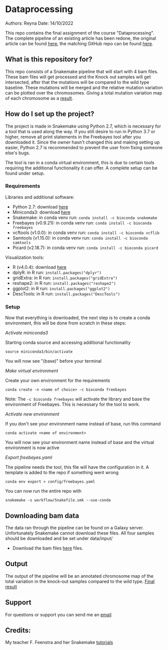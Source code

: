 # Dataprocessing
Authors: Reyna 
Date: 14/10/2022  

This repo contains the final assignment of the course "Dataprocessing". The complete pipeline of an existing article has been redone, the original article can be found [here](https://bmcgenomics.biomedcentral.com/articles/10.1186/s12864-019-5504-9), the matching GitHub repo can be found [here](https://github.com/cfarkas/Genotype-variants). 


## What is this repository for?
This repo consists of a Snakemake pipeline that will start with 4 bam files. These bam files will get processed and the Knock out samples will get intersected, after that the mutations will be compared to the wild type baseline. These mutations will be merged and the relative mutation variation can be plotted over the chromosomes. Giving a total mutation variation map of each chromosome as a [result](https://github.com/Reindert1/Dataprocessing/tree/main/results).


## How do I set up the project?
The project is made in Snakemake using Python 2.7, which is necessary for a tool that is used along the way. If you still desire to run in Python 3.7 or higher, remove all print statements in the Freebayes tool after you downloaded it. Since the owner hasn't changed this and making setting up easier, Python 2.7 is recommended to prevent the user from fixing someone else's bugs.

The tool is ran in a conda virtual environment, this is due to certain tools requiring the additional functionality it can offer. A complete setup can be found under setup.

### Requirements
Libraries and additional software:
- Python 2.7: download [here](https://www.python.org/downloads/) 
- Miniconda3: download [here](https://docs.conda.io/en/latest/miniconda.html)
- Snakemake: in conda venv run: `conda install -c bioconda snakemake`
- Freebayes (v0.9.21): in conda venv run: `conda install -c bioconda freebayes`
- vcftools (v1.0.0): in conda venv run: `conda install -c bioconda vcflib`
- Samtools (v1.15.0): in conda venv run: `conda install -c bioconda samtools`
- Picard (v2.18.7): in conda venv run: `conda install -c bioconda picard`

Visualization tools: 
- R (v4.0.4): download [here](https://cran.r-project.org/)
- dplyR: in R run: `install.packages("dplyr")`
- gridExtra: in R run: `install.packages("gridExtra")`
- reshape2: in R run: `install.packages("reshape2")`   
- ggplot2: in R run: `install.packages("ggplot2")`
- DescTools: in R run: `install.packages("DescTools")`


### Setup
Now that everything is downloaded, the next step is to create a conda environment, this will be done from scratch in these steps:

*Activate miniconda3*


Starting conda source and accessing additional functionality


`source miniconda3/bin/activate`


You will now see "(base)" before your terminal

*Make virtual environment*


Create your own environment for the requirements 


`conda create -n <name of choice> -c bioconda freebayes` 


Note: The `-c bioconda freebayes` will activate the library and base the environment of Freebayes. This is necessary for the tool to work.

*Activate new environment*


If you don't see your environment name instead of base, run this command


`conda activate <name of environment>`


You will now see your environment name instead of base and the virtual environment is now active


*Export freebayes.yaml*


The pipeline needs the tool, this file will have the configuration in it. A template is added to the repo if something went wrong


`conda env export > config/freebayes.yaml`


You can now run the entire repo with


`snakemake -s workflow/Snakefile.smk --use-conda`

## Downloading bam data
The data ran through the pipeline can be found on a Galaxy server. Unfortunately Snakemake cannot download these files. All four samples should be downloaded and be set under data/input/

- Download the bam files [here](https://usegalaxy.org/u/carlosfarkas/h/test-sall2-ko-rna-seq-gse123168-1) files.

## Output
The output of the pipeline will be an annotated chromosome map of the total variation in the knock-out samples compared to the wild type.
[Final result](results/out.pdf)

## Support
For questions or support you can send me an [email](mailto:r.f.visser@st.hanze.nl)

## Credits:
My teacher F. Feenstra and her Snakemake [tutorials](https://fennaf.gitbook.io/bfvh4dsp1/) 


